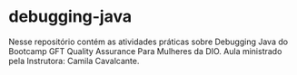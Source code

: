 # debugging-java
Nesse repositório contém as atividades práticas sobre Debugging Java do Bootcamp GFT Quality Assurance Para Mulheres da DIO. Aula ministrado pela Instrutora: Camila Cavalcante.
